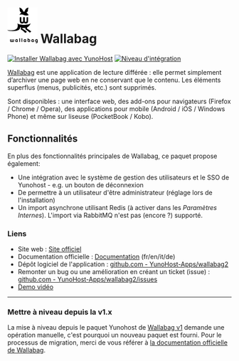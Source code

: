 # <img src="/images/wallabag_logo.svg" height="80px" alt="Logo Wallabag"> Wallabag

[![Installer Wallabag avec YunoHost](https://install-app.yunohost.org/install-with-yunohost.png)](https://install-app.yunohost.org/?app=wallabag2)
[![Niveau d'intégration](https://dash.yunohost.org/integration/wallaba2.svg)](https://dash.yunohost.org/appci/app/wallabag2)

[Wallabag](https://www.wallabag.org/) est une application de lecture différée : elle permet simplement d’archiver une page web en ne conservant que le contenu. Les éléments superflus (menus, publicités, etc.) sont supprimés.

Sont disponibles : une interface web, des add-ons pour navigateurs (Firefox / Chrome / Opera), des applications pour mobile (Android / iOS / Windows Phone) et même sur liseuse (PocketBook / Kobo).

## Fonctionnalités

En plus des fonctionnalités principales de Wallabag, ce paquet propose également:

* Une intégration avec le système de gestion des utilisateurs et le SSO de Yunohost - e.g. un bouton de déconnexion
* De permettre à un utilisateur d'être administrateur (réglage lors de l'installation)
* Un import asynchrone utilisant Redis (à activer dans les *Paramètres Internes*). L'import via RabbitMQ n'est pas (encore ?) supporté.

### Liens

+ Site web : [Site officiel](https://www.wallabag.org/)
+ Documentation officielle : [Documentation](https://doc.wallabag.org/) (fr/en/it/de)
+ Dépôt logiciel de l'application : [github.com - YunoHost-Apps/wallabag2](https://github.com/YunoHost-Apps/wallabag2_ynh)
+ Remonter un bug ou une amélioration en créant un ticket (issue) : [github.com - YunoHost-Apps/wallabag2/issues](https://github.com/YunoHost-Apps/wallabag2_ynh/issues)
+ [Demo vidéo](https://player.vimeo.com/video/167435064)

----

### Mettre à niveau depuis la v1.x

La mise à niveau depuis le paquet Yunohost de [Wallabag v1](https://github.com/YunoHost-Apps/wallabag_ynh) demande une opération manuelle, c'est pourquoi un nouveau paquet est fourni.
Pour le processus de migration, merci de vous référer à [la documentation officielle de Wallabag](https://doc.wallabag.org/fr/user/import/wallabagv1.html).
